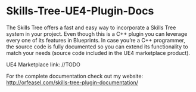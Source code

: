 # Skills-Tree-UE4-Plugin-Docs

The Skills Tree offers a fast and easy way to incorporate a Skills Tree system in your project. Even though this is a C++ plugin you can leverage every one of its features in Blueprints. In case you’re a C++ programmer, the source code is fully documented so you can extend its functionality to match your needs (source code included in the UE4 marketplace product).

UE4 Marketplace link: //TODO

For the complete documentation check out my website: http://orfeasel.com/skills-tree-plugin-documentation/
